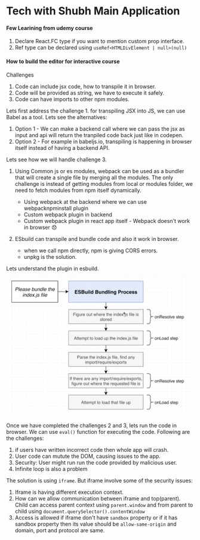 # Tech with Shubh Main Application

#### Few Learining from udemy course
1. Declare React.FC type if you want to mention custom prop interface.
2. Ref type can be declared using `useRef<HTMLDivElement | null>(null)`

#### How to build the editor for interactive course

Challenges

1. Code can include jsx code, how to transpile it in browser.
2. Code will be provided as string, we have to execute it safely.
3. Code can have imports to other npm modules.

Lets first address the challenge 1. for transpiling JSX into JS, we can use Babel as a tool. Lets see the alternatives:

1. Option 1 - We can make a backend call where we can pass the jsx as input and api will return the tranpiled code back just like in codepen.
2. Option 2 - For example in babeljs.io, transpiling is happening in browser itself instead of having a backend API.

Lets see how we will handle challenge 3. 

1. Using Common js or es modules, webpack can be used as a bundler that will create a single file by merging all the modules. The only challenge is instead of getting modules from local or modules folder, we need to fetch modules from npm itself dynamically.
    * Using webpack at the backend where we can use webpacknpminstall plugin
    * Custom webpack plugin in backend
    * Custom webpack plugin in react app itself - Webpack doesn't work in browser 😞

2. ESbuild can transpile and bundle code and also it work in browser.
    * when we call npm directly, npm is giving CORS errors.
    * unpkg is the solution.
    
Lets understand the plugin in esbuild.

![How ESBuild Plugin works](./docs/img/Screenshot%202023-12-30%20at%2011.42.56%20PM.png)
 
Once we have completed the challenges 2 and 3, lets run the code in browser. We can use `eval()` function
for executing the code. Following are the challenges:

1. if users have written incorrect code then whole app will crash.
2. User code can mutute the DOM, causing issues to the app.
3. Security: User might run run the code provided by malicious user.
4. Infinite loop is also a problem

The solution is using `iframe`. But iframe involve some of the security issues:

1. Iframe is having different execution context.
2. How can we allow communication between iframe and top(parent). Child can access parent context using 
`parent.window` and from parent to child using `document.querySelector().contentWindow`
3. Access is allowed if iframe don't have `sandbox` property or if it has sandbox property then its value should be `allow-same-origin` and domain, port and protocol are same.








